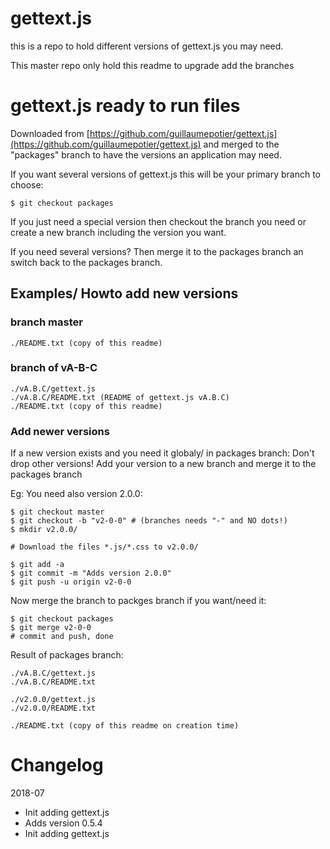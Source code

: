 # gettext.js

this is a repo to hold different versions of gettext.js you may need.

This master repo only hold this readme to upgrade add the branches


# gettext.js ready to run files

Downloaded from [https://github.com/guillaumepotier/gettext.js](https://github.com/guillaumepotier/gettext.js) 
and merged to the "packages" branch to have the versions an application may need.

If you want several versions of gettext.js this will be your primary branch to choose:

    $ git checkout packages

If you just need a special version then checkout the branch you need or create
a new branch including the version you want.

If you need several versions? Then merge it to the packages branch an switch
back to the packages branch.



## Examples/ Howto add new versions


### branch master

    ./README.txt (copy of this readme)


### branch of vA-B-C
    ./vA.B.C/gettext.js
    ./vA.B.C/README.txt (README of gettext.js vA.B.C)
    ./README.txt (copy of this readme)


### Add newer versions

If a new version exists and you need it globaly/ in packages branch:
Don't drop other versions! Add your version to a new branch and merge it to the packages branch


Eg: You need also version 2.0.0:

    $ git checkout master 
    $ git checkout -b "v2-0-0" # (branches needs "-" and NO dots!)
    $ mkdir v2.0.0/
    
    # Download the files *.js/*.css to v2.0.0/
    
    $ git add -a
    $ git commit -m "Adds version 2.0.0"
    $ git push -u origin v2-0-0
    
Now merge the branch to packges branch if you want/need it:

    $ git checkout packages
    $ git merge v2-0-0
    # commit and push, done

Result of packages branch:

    ./vA.B.C/gettext.js
    ./vA.B.C/README.txt
    
    ./v2.0.0/gettext.js
    ./v2.0.0/README.txt
    
    ./README.txt (copy of this readme on creation time)




# Changelog

2018-07
        
 + Init adding gettext.js
 + Adds version 0.5.4       
 + Init adding gettext.js

